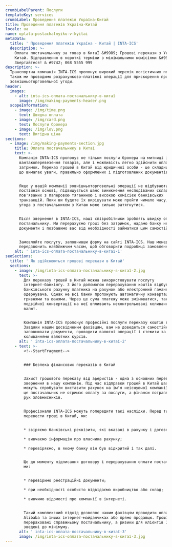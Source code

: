 ```yaml
---
crumbLabelParent: Послуги
templateKey: services
crumbLabel: Проведення платежів Україна-Китай
title: Проведення платежів Україна-Китай
locale: ua
name: oplata-postachalnyiku-v-kyitai
metaData:
  title: ' Проведення платежів Україна - Китай | INTA-ICS'
  description: >-
    Оплата постачальнику за товар в КитаЇ &#9989; Грошові перекази з України в
    Китай. Відправлення в короткі терміни з мінімальними комісіями &#9989;
    Звертайтеся! & #9742; 068 5555 999
description: >-
  Транспортна компанія INTA-ICS пропонує широкий перелік логістичних послуг.
  Також ми проводимо розрахунково-платіжні операції для прискорення процесу
  зовнішньоторговельної угоди.
header:
  images:
    - alt: inta-ics-оплата-постачальнику-в-китаї
      image: /img/making-payments-header.png
  scopeInformation:
    - image: /img/time.png
      text: Швидка оплата
    - image: /img/card.png
      text: Послуги брокера
    - image: /img/lov.png
      text: Вигідна ціна
sections:
  - image: /img/making-payments-section.jpg
    title: Оплата постачальнику в Китаї
    text: >-
      Компанія INTA-ICS пропонує не тільки послуги брокера на митниці і
      вантажоперевезення товарів, але і можливість легко здійснити оплату без
      затримок. Переказ грошей в Китай від юридичної особи - це складний процес,
      що вимагає уваги, правильно оформлених і підготовлених документів.


      Якщо у вашій компанії зовнішньоторговельні операції не відбуваються на
      постійній основі, підвищується шанс виникнення несподіваних складнощів,
      пов'язаних з паперовою тяганиною і високою комісією банківських
      транзакцій. Поки ви будете їх вирішувати може пройти чимало часу, тому
      угода з постачальником з Китаю може сильно затягнутися.


      Після звернення в INTA-ICS, наші співробітники зроблять швидку оплату
      постачальнику. Ми перерахуємо гроші без затримок, надамо банку необхідні
      документи і позбавимо вас від необхідності займатися цим самостійно.


      Замовляйте послугу, заповнивши форму на сайті INTA-ICS. Наш менеджер
      передзвонить найближчим часом, щоб обговорити подробиці замовлення.
    alt: ' inta-ics-оплата-постачальнику-в-китаї-1'
seoSections:
  title: ' Як здійснюються грошові перекази в Китай'
  sections:
    - image: /img/inta-ics-оплата-постачальнику-в-китаї-2.jpg
      text: >-
        Для переказу грошей в Китай можна використовувати послугу
        інтернет-банкінгу. З його допомогою перерахування коштів відбувається з
        банківського рахунку платника на рахунок або електронний гаманець
        одержувача. Однак не всі банки пропонують автоматичну конвертацію між
        гривнями та юанями. Через це сума платежу може змінюватися, так як при
        подвійної конвертації на неї впливають неконтрольовані коливання курсів
        валют.


        Компанія INTA-ICS пропонує професійні послуги переказу коштів в Китай.
        Завдяки нашим досвідченим фахівцям, вам не доведеться самостійно
        заповнювати документи, проводити валютні операції і стежити за
        коливаннями валютних курсів.
      alt: ' inta-ics-оплата-постачальнику-в-китаї-2'
    - text: >-
        <!--StartFragment-->


        ### Безпека фінансових переказів в Китай


        Захист грошового переказу від аферистів - одна з основних переваг
        звернення в нашу компанію. Під час відправки грошей в Китай шахраї
        можуть спробувати виставити рахунок на ім'я неіснуючої компанії. Через
        це постачальник не отримає оплату за послуги, а фінанси потраплять до
        рук зловмисників.


        Професіонали INTA-ICS можуть попередити такі наслідки. Перед тим як
        перевести гроші в Китай, ми:


        * звіряємо банківські реквізити, які вказані в рахунку і договорі;

        * вивчаємо інформацію про власника рахунку;

        * перевіряємо, в якому банку він був відкритий і так далі.


        Ще до моменту підписання договору і перерахування оплати постачальнику
        ми:


        * перевіримо реєстраційні документи;

        * при необхідності особисто відвідаємо виробництво або склад;

        * вивчимо відомості про компанії в інтернеті.


        Такий комплексний підхід дозволяє нашим фахівцям проводити оплату на
        Alibaba та інших інтернет-майданчиках або прямо продавцю. Гроші будуть
        перераховані справжньому постачальнику, а ризики для клієнтів INTA-ICS
        зведені до мінімуму.
      alt: ' inta-ics-оплата-постачальнику-в-китаї-3'
      image: /img/inta-ics-оплата-постачальнику-в-китаї-3.jpg
---
```

